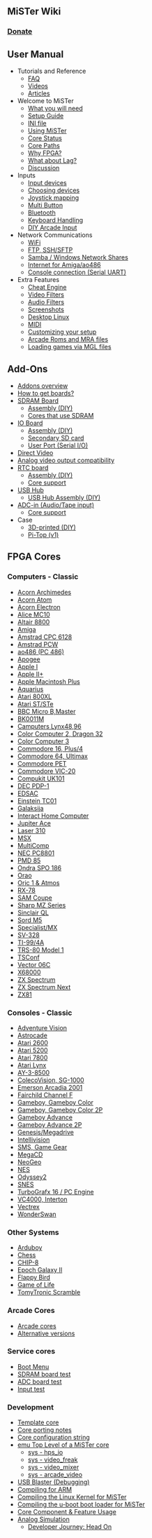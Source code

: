 ## MiSTer Wiki
### [Donate](Donate)
User Manual
---
* Tutorials and Reference
  * [FAQ](Frequently-Asked-Questions)
  * [Videos](External-Videos)
  * [Articles](External-Articles)
* Welcome to MiSTer
  * [What you will need](How-to-start-with-MiSTer)
  * [Setup Guide](Setup-Guide)
  * [INI file](Configuration-Files)
  * [Using MiSTer](Using-MiSTer)
  * [Core Status](Core-Status)
  * [Core Paths](Core-Paths)
  * [Why FPGA?](Why-FPGA)
  * [What about Lag?](Lag-Explained)
  * [Discussion](http://www.MiSTerFPGA.org)
* Inputs
  * [Input devices](Input-devices)
  * [Choosing devices](Selecting-Input-Devices)
  * [Joystick mapping](Main-Joystick-Mapping)
  * [Multi Button](Multi-Button-Mapping)
  * [Bluetooth](Bluetooth)
  * [Keyboard Handling](Keyboard)
  * [DIY Arcade Input](Simple-and-cheap-arcade-2-player-input-device)
* Network Communications
  * [WiFi](WiFi-setup)
  * [FTP, SSH/SFTP](Network-access)
  * [Samba / Windows Network Shares](Samba)
  * [Internet for Amiga/ao486](Internet-and-console-connection-from-supported-cores)
  * [Console connection (Serial UART)](Console-connection)
* Extra Features
  * [Cheat Engine](Cheat-Engine)
  * [Video Filters](HDMI-Scaler-Custom-Filter-Coefficients)
  * [Audio Filters](Audio-Filters)
  * [Screenshots](Screenshot-Feature)
  * [Desktop Linux](Desktop-Linux)
  * [MIDI](USB-MIDI-with-the-Minimig-and-ao486-Cores)
  * [Customizing your setup](Customizing)
  * [Arcade Roms and MRA files](Arcade-Roms-and-MRA-files)
  * [Loading games via MGL files](Loading-games-via-MGL-files)

Add-Ons
---
* [Addons overview](Addons-Overview)
* [How to get boards?](How-to-get-your-own-addon-boards)
* [SDRAM Board](SDRAM-Board)
  * [ Assembly (DIY) ](SDRAM-Board-Assembly-(DIY))
  * [ Cores that use SDRAM ](Cores-that-use-SDRAM)
* [IO Board](IO-Board)
  * [ Assembly (DIY) ](IO-Board-Assembly-(DIY))
  * [ Secondary SD card ](Secondary-SD-card)
  * [ User Port (Serial I/O) ](User-Port-(Serial-IO))
* [Direct Video](Direct-Video)
* [Analog video output compatibility](Analog-video-output-compatibility)
* [RTC board](RTC-board)
  * [ Assembly (DIY) ](RTC-Board-Assembly-(DIY))
  * [ Core support ](Cores-supporting-RTC)
* [USB Hub](USB-Hub-daughter-board)
  * [ USB Hub Assembly (DIY) ](USB-Hub-Assembly-(DIY))
* [ADC-in (Audio/Tape input)](ADC-in-(Audio-Tape-input))
  * [ Core support ](Cores-Supporting-ADC)
* Case
  * [3D-printed (DIY)](MiSTer-case)
  * [Pi-Top (v1)](Pi-Top-v1)

FPGA Cores
---

### Computers - Classic
* [Acorn Archimedes](https://github.com/MiSTer-devel/Archie_MiSTer)
* [Acorn Atom](https://github.com/MiSTer-devel/AcornAtom_MiSTer)
* [Acorn Electron](https://github.com/MiSTer-devel/AcornElectron_MiSTer)
* [Alice MC10](https://github.com/MiSTer-devel/AliceMC10_MiSTer)
* [Altair 8800](https://github.com/MiSTer-devel/Altair8800_Mister)
* [Amiga](https://github.com/MiSTer-devel/Minimig-AGA_MiSTer)
* [Amstrad CPC 6128](https://github.com/MiSTer-devel/Amstrad_MiSTer)
* [Amstrad PCW](https://github.com/MiSTer-devel/Amstrad-PCW_MiSTer)
* [ao486 (PC 486)](https://github.com/MiSTer-devel/ao486_MiSTer)
* [Apogee](https://github.com/MiSTer-devel/Apogee_MiSTer)
* [Apple I](https://github.com/MiSTer-devel/Apple-I_MiSTer)
* [Apple II+](https://github.com/MiSTer-devel/Apple-II_MiSTer)
* [Apple Macintosh Plus](https://github.com/MiSTer-devel/MacPlus_MiSTer)
* [Aquarius](https://github.com/MiSTer-devel/Aquarius_MISTer)
* [Atari 800XL](https://github.com/MiSTer-devel/Atari800_MiSTer)
* [Atari ST/STe](https://github.com/MiSTer-devel/AtariST_MiSTer)
* [BBC Micro B,Master](https://github.com/MiSTer-devel/BBCMicro_MiSTer)
* [BK0011M](https://github.com/MiSTer-devel/BK0011M_MiSTer)
* [Camputers Lynx48,96](https://github.com/MiSTer-devel/Lynx48_MiSTer)
* [Color Computer 2, Dragon 32](https://github.com/MiSTer-devel/CoCo2_MiSTer)
* [Color Computer 3](https://github.com/MiSTer-devel/CoCo3_MiSTer)
* [Commodore 16, Plus/4](https://github.com/MiSTer-devel/C16_MiSTer)
* [Commodore 64, Ultimax](https://github.com/MiSTer-devel/C64_MiSTer)
* [Commodore PET](https://github.com/MiSTer-devel/PET2001_MiSTer)
* [Commodore VIC-20](https://github.com/MiSTer-devel/VIC20_MiSTer)
* [Compukit UK101](https://github.com/MiSTer-devel/UK101_MiSTer)
* [DEC PDP-1](https://github.com/MiSTer-devel/PDP1_MiSTer)
* [EDSAC](https://github.com/MiSTer-devel/EDSAC_MiSTer)
* [Einstein TC01](https://github.com/MiSTer-devel/TatungEinstein_MiSTer)
* [Galaksija](https://github.com/MiSTer-devel/Galaksija_MiSTer)
* [Interact Home Computer](https://github.com/MiSTer-devel/Interact_MiSTer)
* [Jupiter Ace](https://github.com/MiSTer-devel/Jupiter_MiSTer)
* [Laser 310](https://github.com/MiSTer-devel/Laser310_MiSTer)
* [MSX](https://github.com/MiSTer-devel/MSX_MiSTer)
* [MultiComp](https://github.com/MiSTer-devel/MultiComp_MiSTer)
* [NEC PC8801](https://github.com/MiSTer-devel/PC88_MiSTer)
* [PMD 85](https://github.com/MiSTer-devel/PMD85_MiSTer)
* [Ondra SPO 186](https://github.com/MiSTer-devel/OndraSPO186_MiSTer)
* [Orao](https://github.com/MiSTer-devel/Orao_MiSTer)
* [Oric 1 & Atmos](https://github.com/MiSTer-devel/Oric_MiSTer)
* [RX-78](https://github.com/MiSTer-devel/RX-78_MiSTer)
* [SAM Coupe](https://github.com/MiSTer-devel/SAM-Coupe_MiSTer)
* [Sharp MZ Series](https://github.com/MiSTer-devel/SharpMZ_MiSTer)
* [Sinclair QL](https://github.com/MiSTer-devel/QL_MiSTer)
* [Sord M5](https://github.com/MiSTer-devel/SordM5_MiSTer)
* [Specialist/MX](https://github.com/MiSTer-devel/Specialist_MiSTer)
* [SV-328](https://github.com/MiSTer-devel/SVI328_MiSTer)
* [TI-99/4A](https://github.com/MiSTer-devel/TI-99_4A_MiSTer)
* [TRS-80 Model 1](https://github.com/MiSTer-devel/TRS-80_MiSTer)
* [TSConf](https://github.com/MiSTer-devel/TSConf_MiSTer)
* [Vector 06C](https://github.com/MiSTer-devel/Vector-06C_MiSTer)
* [X68000](https://github.com/MiSTer-devel/X68000_MiSTer)
* [ZX Spectrum](https://github.com/MiSTer-devel/ZX-Spectrum_MISTer)
* [ZX Spectrum Next](https://github.com/MiSTer-devel/ZXNext_MISTer)
* [ZX81](https://github.com/MiSTer-devel/ZX81_MiSTer)

### Consoles - Classic
* [Adventure Vision](https://github.com/MiSTer-devel/AdventureVision_MiSTer)
* [Astrocade](https://github.com/MiSTer-devel/Astrocade_MiSTer)
* [Atari 2600](https://github.com/MiSTer-devel/Atari2600_MiSTer)
* [Atari 5200](https://github.com/MiSTer-devel/Atari800_MiSTer)
* [Atari 7800](https://github.com/MiSTer-devel/Atari7800_MiSTer)
* [Atari Lynx](https://github.com/MiSTer-devel/AtariLynx_MiSTer)
* [AY-3-8500](https://github.com/MiSTer-devel/AY-3-8500-MiSTer)
* [ColecoVision, SG-1000](https://github.com/MiSTer-devel/ColecoVision_MiSTer)
* [Emerson Arcadia 2001](https://github.com/MiSTer-devel/Arcadia_MiSTer)
* [Fairchild Channel F](https://github.com/MiSTer-devel/ChannelF_MiSTer)
* [Gameboy, Gameboy Color](https://github.com/MiSTer-devel/Gameboy_MiSTer)
* [Gameboy, Gameboy Color 2P](https://github.com/MiSTer-devel/Gameboy_MiSTer/tree/Gameboy2P)
* [Gameboy Advance](https://github.com/MiSTer-devel/GBA_MiSTer)
* [Gameboy Advance 2P](https://github.com/MiSTer-devel/GBA_MiSTer/tree/GBA2P)
* [Genesis/Megadrive](https://github.com/MiSTer-devel/Genesis_MiSTer)
* [Intellivision](https://github.com/MiSTer-devel/Intv_MiSTer)
* [SMS, Game Gear](https://github.com/MiSTer-devel/SMS_MiSTer)
* [MegaCD](https://github.com/MiSTer-devel/MegaCD_MiSTer)
* [NeoGeo](https://github.com/MiSTer-devel/NeoGeo_MiSTer)
* [NES](https://github.com/MiSTer-devel/NES_MiSTer)
* [Odyssey2](https://github.com/MiSTer-devel/Odyssey2_MiSTer)
* [SNES](https://github.com/MiSTer-devel/SNES_MiSTer)
* [TurboGrafx 16 / PC Engine](https://github.com/MiSTer-devel/TurboGrafx16_MiSTer)
* [VC4000, Interton](https://github.com/MiSTer-devel/VC4000_MiSTer)
* [Vectrex](https://github.com/MiSTer-devel/Vectrex_MiSTer)
* [WonderSwan](https://github.com/MiSTer-devel/WonderSwan_MiSTer)

### Other Systems
* [Arduboy](https://github.com/MiSTer-devel/Arduboy_MiSTer)
* [Chess](https://github.com/MiSTer-devel/Chess_MiSTer)
* [CHIP-8](https://github.com/MiSTer-devel/Chip8_MiSTer)
* [Epoch Galaxy II](https://github.com/MiSTer-devel/EpochGalaxy2_MiSTer)
* [Flappy Bird](https://github.com/MiSTer-devel/FlappyBird_MiSTer)
* [Game of Life](https://github.com/MiSTer-devel/Life_MiSTer)
* [TomyTronic Scramble](https://github.com/MiSTer-devel/TomyScramble_MiSTer)

### Arcade Cores
* [Arcade cores](https://github.com/MiSTer-devel/Main_MiSTer/wiki/Arcade-Cores-List)
* [Alternative versions](https://github.com/MiSTer-devel/MRA-Alternatives_MiSTer)

### Service cores
* [Boot Menu](https://github.com/MiSTer-devel/Menu_MiSTer)
* [SDRAM board test](https://github.com/MiSTer-devel/MemTest_MiSTer)
* [ADC board test](https://github.com/MiSTer-devel/ADCTest_MiSTer)
* [Input test](https://github.com/MiSTer-devel/InputTest_MiSTer)

### Development
* [Template core](https://github.com/MiSTer-devel/Template_MiSTer)
* [Core porting notes](Core-porting-notes)
* [Core configuration string](Core-configuration-string)
* [emu Top Level of a MiSTer core](emu---Top-Level-of-a-MiSTer-core)
   * [sys - hps_io](SYS---HPS-IO)
   * [sys - video_freak](sys---video_freak)
   * [sys - video_mixer](sys---video_mixer)
   * [sys - arcade_video](sys---arcade_video)
* [USB Blaster (Debugging)](USB-Blaster-(debugging))
* [Compiling for ARM](ARM-cross-compiling)
* [Compiling the Linux Kernel for MiSTer](Compiling-the-Linux-kernel-for-MiSTer)
* [Compiling the u-boot boot loader for MiSTer](Compiling-the-boot-loader-for-MiSTer)
* [Core Component & Feature Usage](Core-Component-&-Feature-Usage)
* [Analog Simulation](Analog-Simulation)
   * [Developer Journey: Head On](Developer-journey%3A-Implementing-the-Head-On-sound-PCB)